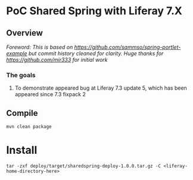 # PoC Shared Spring with Liferay 7.X

## Overview

*Foreword: This is based on https://github.com/sammso/spring-portlet-example but commit history cleaned for clarity. Huge thanks for https://github.com/mir333 for initial work*

### The goals

1. To demonstrate appeared bug at Liferay 7.3 update 5, which has been appeared since 7.3 fixpack 2


## Compile

```
mvn clean package
```

# Install

```
tar -zxf deploy/target/sharedspring-deploy-1.0.0.tar.gz -C <liferay-home-directory-here>
```


